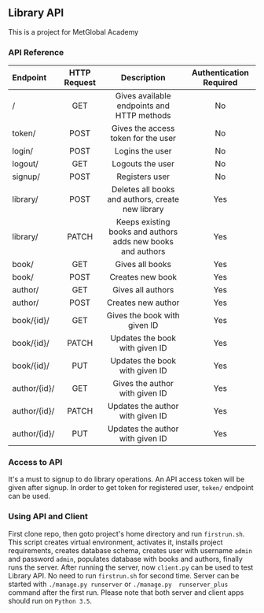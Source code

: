 ## Library API
This is a project for MetGlobal Academy

### API Reference

|    Endpoint   |  HTTP Request |                     Description                               |  Authentication Required |
|:--------------|:-------------:|:-------------------------------------------------------------:|:------------------------:|
|  /            |     GET       |   Gives available endpoints and HTTP methods                  |   No                     |
|  token/       |     POST      |   Gives the access token for the user                         |   No                     |
|  login/       |     POST      |   Logins the user                                             |   No                     |
|  logout/      |     GET       |   Logouts the user                                            |   No                     |
|  signup/      |     POST      |   Registers user                                              |   No                     |
|  library/     |     POST      |   Deletes all books and authors, create new library           |   Yes                    |
|  library/     |     PATCH     |   Keeps existing books and authors adds new books and authors |   Yes                    |
|  book/        |     GET       |   Gives all books                                             |   Yes                    |     
|  book/        |     POST      |   Creates new book                                            |   Yes                    |
|  author/      |     GET       |   Gives all authors                                           |   Yes                    |
|  author/      |     POST      |   Creates new author                                          |   Yes                    |
|  book/{id}/   |     GET       |   Gives the book with given ID                                |   Yes                    |
|  book/{id}/   |     PATCH     |   Updates the book with given ID                              |   Yes                    |
|  book/{id}/   |     PUT       |   Updates the book with given ID                              |   Yes                    |
|  author/{id}/ |     GET       |   Gives the author with given ID                              |   Yes                    |
|  author/{id}/ |     PATCH     |   Updates the author with given ID                            |   Yes                    |
|  author/{id}/ |     PUT       |   Updates the author with given ID                            |   Yes                    |

### Access to API
It's a must to signup to do library operations. An API access token will be given after signup. In
order to get token for registered user, `token/` endpoint can be used.

### Using API and Client
First clone repo, then goto project's home directory and run `firstrun.sh`. This script creates
virtual environment, activates it, installs project requirements, creates database schema, creates
user with username `admin` and password `admin`, populates database with books and authors, finally
runs the server. After running the server, now `client.py` can be used to test Library API. No need to
run `firstrun.sh` for second time. Server can be started with `./manage.py runserver` or `./manage.py 
runserver_plus` command after the first run. Please note that both server and client apps should run on `Python 3.5`.
